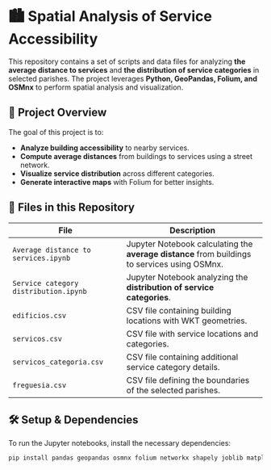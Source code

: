 # 🏙️ Spatial Analysis of Service Accessibility  

This repository contains a set of scripts and data files for analyzing **the average distance to services** and **the distribution of service categories** in selected parishes. The project leverages **Python, GeoPandas, Folium, and OSMnx** to perform spatial analysis and visualization.  

## 📌 Project Overview  

The goal of this project is to:  
- **Analyze building accessibility** to nearby services.  
- **Compute average distances** from buildings to services using a street network.  
- **Visualize service distribution** across different categories.  
- **Generate interactive maps** with Folium for better insights.  

## 📂 Files in this Repository  

| File | Description |
|------|------------|
| `Average distance to services.ipynb` | Jupyter Notebook calculating the **average distance** from buildings to services using OSMnx. |
| `Service category distribution.ipynb` | Jupyter Notebook analyzing the **distribution of service categories**. |
| `edificios.csv` | CSV file containing building locations with WKT geometries. |
| `servicos.csv` | CSV file with service locations and categories. |
| `servicos_categoria.csv` | CSV file containing additional service category details. |
| `freguesia.csv` | CSV file defining the boundaries of the selected parishes. |

## 🛠️ Setup & Dependencies  

To run the Jupyter notebooks, install the necessary dependencies:  

```bash
pip install pandas geopandas osmnx folium networkx shapely joblib matplotlib numpy
